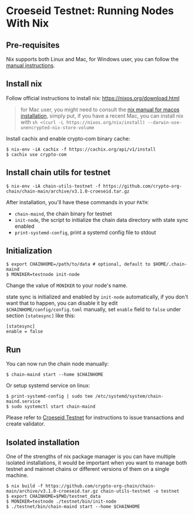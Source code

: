 # Croeseid Testnet: Running Nodes With Nix

## Pre-requisites

Nix supports both Linux and Mac, for Windows user, you can follow the [manual instructions](croeseid-testnet.md).

## Install nix

Follow official instructions to install nix: https://nixos.org/download.html

> for Mac user, you might need to consult the [nix manual for macos installation](https://nixos.org/manual/nix/stable/#sect-macos-installation), simply put, if you have a recent Mac, you can install nix with `sh <(curl -L https://nixos.org/nix/install) --darwin-use-unencrypted-nix-store-volume`

Install cachix and enable crypto-com binary cache:

```shell
$ nix-env -iA cachix -f https://cachix.org/api/v1/install
$ cachix use crypto-com
```

## Install chain utils for testnet

```shell
$ nix-env -iA chain-utils-testnet -f https://github.com/crypto-org-chain/chain-main/archive/v3.1.0-croeseid.tar.gz
```

After installation, you'll have these commands in your `PATH`:

* `chain-maind`, the chain binary for testnet
* `init-node`, the script to initialize the chain data directory with state sync enabled
* `print-systemd-config`, print a systemd config file to stdout

## Initialization

```shell
$ export CHAINHOME=/path/to/data # optional, default to $HOME/.chain-maind
$ MONIKER=testnode init-node
```

Change the value of `MONIKER` to your node's name.

state sync is initialized and enabled by `init-node` automatically, if you don't want that to happen, you can disable it by edit `$CHAINHOME/config/config.toml` manually, set `enable` field to `false` under section `[statesync]` like this:

```
[statesync]
enable = false
```

## Run

You can now run the chain node manually:

```shell
$ chain-maind start --home $CHAINHOME
```

Or setup systemd service on linux:

```
$ print-systemd-config | sudo tee /etc/systemd/system/chain-maind.service
$ sudo systemctl start chain-maind
```

Please refer to [Croeseid Testnet](croeseid-testnet.md#step-3-run-everything) for instructions to issue transactions and create validator.

## Isolated installation

One of the strengths of nix package manager is you can have multiple isolated installations, it would be important when you want to manage both testnet and mainnet chains or different versions of them on a single machine.

```shell
$ nix build -f https://github.com/crypto-org-chain/chain-main/archive/v3.1.0-croeseid.tar.gz chain-utils-testnet -o testnet
$ export CHAINHOME=$PWD/testnet_data
$ MONIKER=testnode ./testnet/bin/init-node
$ ./testnet/bin/chain-maind start --home $CHAINHOME
```
